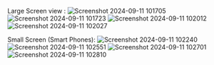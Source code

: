 Large Screen view :
![Screenshot 2024-09-11 101705](https://github.com/user-attachments/assets/eb612419-c728-45f6-9603-62ed0df928ae)
![Screenshot 2024-09-11 101723](https://github.com/user-attachments/assets/be71ded7-7255-40b7-b158-52a15e023731)
![Screenshot 2024-09-11 102012](https://github.com/user-attachments/assets/40e4e355-6b9d-4b0c-b18f-08360054aa8d)
![Screenshot 2024-09-11 102027](https://github.com/user-attachments/assets/81a4e5f5-2c4a-4736-9079-d4037d120753)

Small Screen (Smart Phones):
![Screenshot 2024-09-11 102240](https://github.com/user-attachments/assets/b7f49c4d-833f-4829-8bd9-7e050c065bde)
![Screenshot 2024-09-11 102551](https://github.com/user-attachments/assets/12135c3a-bca5-4150-a399-aaee9a77a2a1)
![Screenshot 2024-09-11 102701](https://github.com/user-attachments/assets/468acd3f-3127-4fbe-a5e2-26297e44f0b7)
![Screenshot 2024-09-11 102810](https://github.com/user-attachments/assets/585d6e3e-cc16-4e7c-8e63-0c3064dbb80b)
